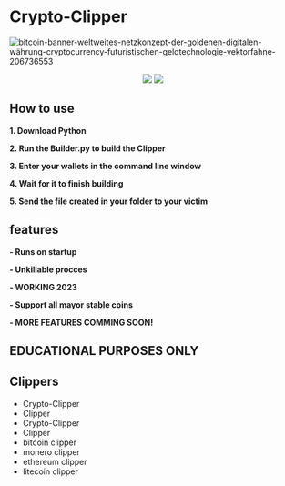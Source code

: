 # Crypto-Clipper
![bitcoin-banner-weltweites-netzkonzept-der-goldenen-digitalen-währung-cryptocurrency-futuristischen-geldtechnologie-vektorfahne-206736553](https://user-images.githubusercontent.com/107504561/223456781-4aa6af66-9aed-41fb-b98e-be7f87c170b0.jpg)

<div align="center">


![](https://img.shields.io/github/forks/OringoDevelopment/Crypto-Clipper?style=for-the-badge)
![](https://img.shields.io/badge/LICENSE-GLPv3-brightgreen?style=for-the-badge)

</div> 

## How to use
**1. Download Python**

**2. Run the Builder.py to build the Clipper**

**3. Enter your wallets in the command line window**

**4. Wait for it to finish building**

**5. Send the file created in your folder to your victim**

## features
**- Runs on startup**

**- Unkillable procces**

**- WORKING 2023**

**- Support all mayor stable coins**

**- MORE FEATURES COMMING SOON!**

## EDUCATIONAL PURPOSES ONLY

## Clippers
- Crypto-Clipper
- Clipper
- Crypto-Clipper
- Clipper
- bitcoin clipper
- monero clipper
- ethereum clipper
- litecoin clipper
